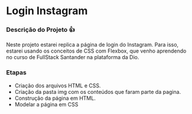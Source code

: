 # Login Instagram

### Descrição do Projeto :+1:

Neste projeto estarei replica a página de login do Instagram. Para isso, estarei usando os conceitos de CSS com Flexbox, que venho aprendendo no curso de FullStack Santander na plataforma da Dio.

### Etapas

- Criação dos arquivos HTML e CSS.
- Criação da pasta img com os conteúdos que faram parte da pagina.
- Construção da página em HTML.
- Modelar a página em CSS

